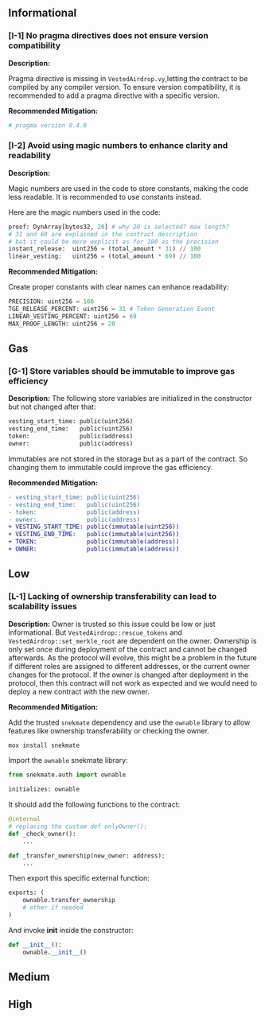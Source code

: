 ## Informational

### [I-1] No pragma directives does not ensure version compatibility

**Description:** 

Pragma directive is missing in `VestedAirdrop.vy`,letting the contract to be compiled by any compiler version. To ensure version compatibility, it is recommended to add a pragma directive with a specific version.

**Recommended Mitigation:** 
```py
# pragma version 0.4.0
```


### [I-2] Avoid using magic numbers to enhance clarity and readability

**Description:** 

Magic numbers are used in the code to store constants, making the code less readable. It is recommended to use constants instead.

Here are the magic numbers used in the code:
```py
proof: DynArray[bytes32, 20] # why 20 is selected? max length?
# 31 and 69 are explained in the contract description
# but it could be more explicit as for 100 as the precision
instant_release:  uint256 = (total_amount * 31) // 100
linear_vesting:   uint256 = (total_amount * 69) // 100
```

**Recommended Mitigation:** 

Create proper constants with clear names can enhance readability:
```py
PRECISION: uint256 = 100
TGE_RELEASE_PERCENT: uint256 = 31 # Token Generation Event
LINEAR_VESTING_PERCENT: uint256 = 69
MAX_PROOF_LENGTH: uint256 = 20
```

## Gas

### [G-1] Store variables should be immutable to improve gas efficiency

**Description:** 
The following store variables are initialized in the constructor but not changed after that: 

```py
vesting_start_time: public(uint256)
vesting_end_time:   public(uint256)
token:              public(address)
owner:              public(address)
```

Immutables are not stored in the storage but as a part of the contract. So changing them to immutable could improve the gas efficiency.

**Recommended Mitigation:** 
```diff
- vesting_start_time: public(uint256)
- vesting_end_time:   public(uint256)
- token:              public(address)
- owner:              public(address)
+ VESTING_START_TIME: public(immutable(uint256))
+ VESTING_END_TIME:   public(immutable(uint256))
+ TOKEN:              public(immutable(address))
+ OWNER:              public(immutable(address))
```

## Low
### [L-1] Lacking of ownership transferability can lead to scalability issues

**Description:** 
Owner is trusted so this issue could be low or just informational. But `VestedAirdrop::rescue_tokens` and `VestedAirdrop::set_merkle_root` are dependent on the owner. Ownership is only set once during deployment of the contract and cannot be changed afterwards. As the protocol will evolve, this might be a problem in the future if different roles are assigned to different addresses, or the current owner changes for the protocol. If the owner is changed after deployment in the protocol, then this contract will not work as expected and we would need to deploy a new contract with the new owner.

**Recommended Mitigation:** 

Add the trusted `snekmate` dependency and use the `ownable` library to allow features like ownership transferability or checking the owner.

```bash
mox install snekmate
```

Import the `ownable` snekmate library:
```py
from snekmate.auth import ownable

initializes: ownable
```

It should add the following functions to the contract:
```py
@internal
# replacing the custom def onlyOwner():
def _check_owner():
    ...

def _transfer_ownership(new_owner: address):
    ...
```

Then export this specific external function:
```py
exports: (
    ownable.transfer_ownership
    # other if needed
)  
```

And invoke __init__ inside the constructor:
```py
def __init__():
    ownable.__init__()
```

## Medium

## High